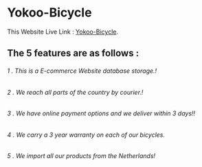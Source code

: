 # Yokoo-Bicycle

This Website Live Link :  [Yokoo-Bicycle](https://yokoo-bicycle.web.app/).

## The 5 features are as follows : 

###### 1 . This is a E-commerce Website database storage.!
###### 2 . We reach all parts of the country by courier.!
###### 3 . We have online payment options and we deliver within 3 days!!
###### 4 . We carry a 3 year warranty on each of our bicycles.
###### 5 . We import all our products from the Netherlands!


